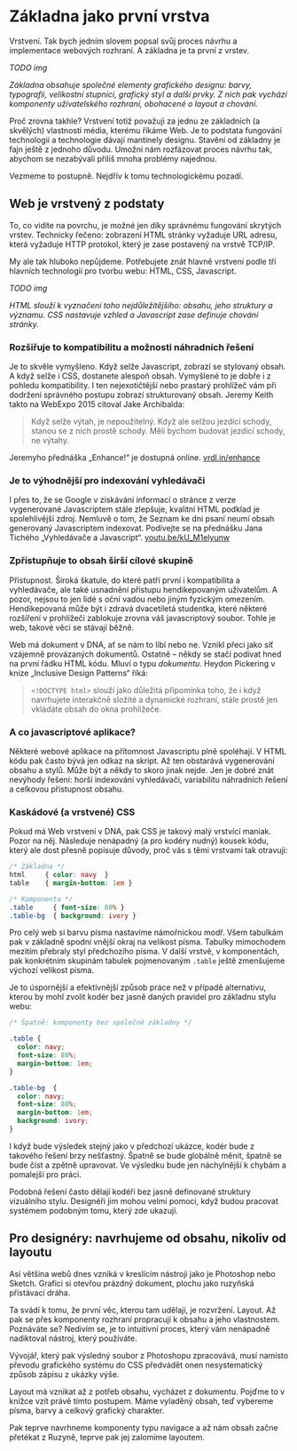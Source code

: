 # Základna jako první vrstva 

Vrstvení. Tak bych jedním slovem popsal svůj proces návrhu a implementace webových rozhraní. A základna je ta první z vrstev.

*TODO img*

*Základna obsahuje společné elementy grafického designu: barvy, typografii, velikostní stupnici, grafický styl a další prvky. Z nich pak vychází komponenty uživatelského rozhraní, obohacené o layout a chování.*

Proč zrovna takhle? Vrstvení totiž považuji za jednu ze základních (a skvělých)
vlastností média, kterému říkáme Web. Je to podstata fungování technologií a technologie dávají mantinely designu. Stavění od základny je fajn ještě z jednoho důvodu. Umožní nám rozfázovat proces návrhu tak, abychom se nezabývali přiliš mnoha problémy najednou.

Vezmeme to postupně. Nejdřív k tomu technologickému pozadí.


## Web je vrstvený z podstaty

To, co vidíte na povrchu, je možné jen díky správnému fungování skrytých vrstev. Technicky řečeno: zobrazení HTML stránky vyžaduje URL adresu, která vyžaduje HTTP protokol, který je zase postavený na vrstvě TCP/IP.

My ale tak hluboko nepůjdeme. Potřebujete znát hlavně vrstvení podle tří hlavních technologií pro tvorbu webu: HTML, CSS, Javascript.

*TODO img*

*HTML slouží k vyznačení toho nejdůležitějšího: obsahu, jeho struktury a významu. CSS nastavuje vzhled a Javascript zase definuje chování stránky.*

### Rozšiřuje to kompatibilitu a možnosti náhradních řešení

Je to skvěle vymyšleno. Když selže Javascript, zobrazí se stylovaný obsah. A když selže i CSS, dostanete alespoň obsah. Vymyšlené to je dobře i z pohledu kompatibility. I ten nejexotičtější nebo prastarý prohlížeč vám při dodržení správného postupu zobrazí strukturovaný obsah. Jeremy Keith takto na WebExpo 2015 citoval Jake Archibalda:

> Když selže výtah, je nepoužitelný. Když ale selžou jezdící schody, stanou se z nich prostě schody. Měli bychom budovat jezdící schody, ne výtahy.

Jeremyho přednáška „Enhance!“ je dostupná online. [vrdl.in/enhance](https://www.webexpo.cz/praha2015/prednaska/enhance/)

### Je to výhodnější pro indexování vyhledávači

I přes to, že se Google v získávání informací o stránce z verze vygenerované Javascriptem stále zlepšuje, kvalitní HTML podklad je spolehlivější zdroj. Nemluvě o tom, že Seznam ke dni psaní neumí obsah generovaný Javascriptem indexovat. Podívejte se na přednášku Jana Tichého „Vyhledávače a Javascript“. [youtu.be/kU_M1elyunw](https://youtu.be/kU_M1elyunw)


### Zpřístupňuje to obsah širší cílové skupině

Přístupnost. Široká škatule, do které patří první i kompatibilita a vyhledávače, ale také usnadnění přístupu hendikepovaným uživatelům. A pozor, nejsou to jen lidé s oční vadou nebo jiným fyzickým omezením. Hendikepovaná může být i zdravá dvacetiletá studentka, které některé rozšíření v prohlížeči zablokuje zrovna váš javascriptový soubor. Tohle je web, takové věci se stávají běžně.

Web má dokument v DNA, ať se nám to líbí nebo ne. Vznikl přeci jako síť vzájemně provázaných dokumentů. Ostatně – někdy se stačí podívat hned na první řádku HTML kódu. Mluví o typu *dokumentu*. Heydon Pickering v knize „Inclusive Design Patterns“ říká:

> `<!DOCTYPE html>` slouží jako důležitá připomínka toho, že i když navrhujete interakčně složité a dynamické rozhraní, stále prostě jen vkládáte obsah do okna prohlížeče.

### A co javascriptové aplikace?

Některé webové aplikace na přítomnost Javascriptu plně spoléhají. V HTML kódu pak často bývá jen odkaz na skript. Až ten obstarává vygenerování obsahu a stylů. Může být a někdy to skoro jinak nejde. Jen je dobré znát nevýhody řešení: horší indexování vyhledávači, variabilitu náhradních řešení a celkovou přístupnost obsahu. 

### Kaskádové (a vrstvené) CSS

Pokud má Web vrstvení v DNA, pak CSS je takový malý vrstvící maniak. Pozor na něj. Následuje nenápadný (a pro kodéry nudný) kousek kódu, který ale dost přesně popisuje důvody, proč vás s těmi vrstvami tak otravuji:

```css
/* Základna */
html     { color: navy  }
table    { margin-bottom: 1em }

/* Komponenta */
.table     { font-size: 80% }
.table-bg  { background: ivory }
```

Pro celý web si barvu písma nastavíme námořnickou modř. Všem tabulkám pak v základně spodní vnější okraj na velikost písma. Tabulky mimochodem mezitím přebraly styl předchozího písma.  V další vrstvě, v komponentách, pak konkrétním skupinám tabulek pojmenovaným `.table` ještě zmenšujeme výchozí velikost písma.

Je to úspornější a efektivnější způsob práce než v případě alternativu, kterou by mohl zvolit kodér bez jasně daných pravidel pro základnu stylu webu:

```css
/* Špatně: komponenty bez společné základny */

.table { 
  color: navy; 
  font-size: 80%; 
  margin-bottom: 1em; 
}

.table-bg  { 
  color: navy; 
  font-size: 80%; 
  margin-bottom: 1em; 
  background: ivory; 
}
```

I když bude výsledek stejný jako v předchozí ukázce, kodér bude z takového řešení brzy nešťastný. Špatně se bude globálně měnit, špatně se bude číst a zpětně upravovat. Ve výsledku bude jen náchylnější k chybám a pomalejší pro práci.

Podobná řešení často dělají kodéři bez jasně definované struktury vizuálního stylu. Designéři jim mohou velmi pomoci, když budou pracovat systémem podobným tomu, který zde ukazuji. 



## Pro designéry: navrhujeme od obsahu, nikoliv od layoutu

Asi většina webů dnes vzniká v kreslícím nástroji jako je Photoshop nebo Sketch. Grafici si otevřou prázdný dokument, plochu jako ruzyňská přistávací dráha. 

Ta svádí k tomu, že první věc, kterou tam udělají, je rozvržení. Layout. Až pak se přes komponenty rozhraní propracují k obsahu a jeho vlastnostem. Poznáváte se? Nedivím se, je to intuitivní proces, který vám nenápadně nadiktoval nástroj, který používáte. 

Vývojář, který pak výsledný soubor z Photoshopu zpracovává, musí namísto převodu grafického systému do CSS předvádět onen nesystematický způsob zápisu z ukázky výše.

Layout má vznikat až z potřeb obsahu, vycházet z dokumentu. Pojďme to v knížce vzít právě tímto postupem. Máme vyladěný obsah, teď vybereme písma, barvy a celkový grafický charakter. 

Pak teprve navrhneme komponenty typu navigace a až nám obsah začne přetékat z Ruzyně, teprve pak jej zalomíme layoutem.


